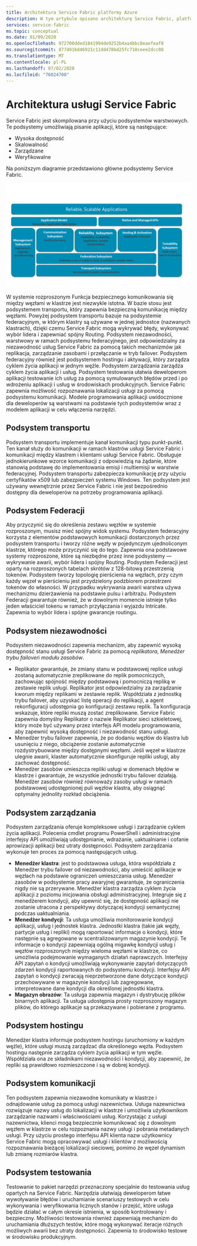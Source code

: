 ```yaml
---
title: Architektura Service Fabric platformy Azure
description: W tym artykule opisano architekturę Service Fabric, platformę systemów rozproszonych służącą do tworzenia skalowalnych, niezawodnych i łatwych w zarządzaniu aplikacji w chmurze.
services: service-fabric
ms.topic: conceptual
ms.date: 01/09/2020
ms.openlocfilehash: 972700dded1841994de9252b4aa4bbc8eaefeaf8
ms.sourcegitcommit: 877491bd46921c11dd478bd25fc718ceee2dcc08
ms.translationtype: MT
ms.contentlocale: pl-PL
ms.lasthandoff: 07/02/2020
ms.locfileid: "76024708"
---
```

# <a name="service-fabric-architecture"></a>Architektura usługi Service Fabric

Service Fabric jest skompilowana przy użyciu podsystemów warstwowych. Te podsystemy umożliwiają pisanie aplikacji, które są następujące:

* Wysoka dostępność
* Skalowalność
* Zarządzane
* Weryfikowalne

Na poniższym diagramie przedstawiono główne podsystemy Service Fabric.

![Diagram architektury Service Fabric](media/service-fabric-architecture/service-fabric-architecture.png)

W systemie rozproszonym Funkcja bezpiecznego komunikowania się między węzłami w klastrze jest niezwykle istotna. W bazie stosu jest podsystemem transportu, który zapewnia bezpieczną komunikację między węzłami. Powyżej podsystem transportu bazuje na podsystemie federacyjnym, w którym klastry są używane w jednej jednostce (nazwanych klastrach), dzięki czemu Service Fabric mogą wykrywać błędy, wykonywać wybór lidera i zapewniać spójny Routing. Podsystem niezawodności, warstwowy w ramach podsystemu federacyjnego, jest odpowiedzialny za niezawodność usług Service Fabric za pomocą takich mechanizmów jak replikacja, zarządzanie zasobami i przełączanie w tryb failover. Podsystem federacyjny również jest podsystemem hostingu i aktywacji, który zarządza cyklem życia aplikacji w jednym węźle. Podsystem zarządzania zarządza cyklem życia aplikacji i usług. Podsystem testowania ułatwia deweloperom aplikacji testowanie ich usług za pomocą symulowanych błędów przed i po wdrożeniu aplikacji i usług w środowiskach produkcyjnych. Service Fabric zapewnia możliwość rozpoznawania lokalizacji usługi za pomocą podsystemu komunikacji. Modele programowania aplikacji uwidocznione dla deweloperów są warstwami na podstawie tych podsystemów wraz z modelem aplikacji w celu włączenia narzędzi.

## <a name="transport-subsystem"></a>Podsystem transportu

Podsystem transportu implementuje kanał komunikacji typu punkt-punkt. Ten kanał służy do komunikacji w ramach klastrów usługi Service Fabric i komunikacji między klastrem i klientami usługi Service Fabric. Obsługuje jednokierunkowe wzorce komunikacji z odpowiedzią na żądanie, które stanowią podstawę do implementowania emisji i multiemisji w warstwie federacyjnej. Podsystem transportu zabezpiecza komunikację przy użyciu certyfikatów x509 lub zabezpieczeń systemu Windows. Ten podsystem jest używany wewnętrznie przez Service Fabric i nie jest bezpośrednio dostępny dla deweloperów na potrzeby programowania aplikacji.

## <a name="federation-subsystem"></a>Podsystem Federacji

Aby przyczynić się do określenia zestawu węzłów w systemie rozproszonym, musisz mieć spójny widok systemu. Podsystem federacyjny korzysta z elementów podstawowych komunikacji dostarczonych przez podsystem transportu i tworzy różne węzły w pojedynczym ujednoliconym klastrze, którego może przyczynić się do tego. Zapewnia ona podstawowe systemy rozproszone, które są niezbędne przez inne podsystemy — wykrywanie awarii, wybór lidera i spójny Routing. Podsystem Federacji jest oparty na rozproszonych tabelach skrótów z 128-bitową przestrzenią tokenów. Podsystem tworzy topologię pierścienia na węzłach, przy czym każdy węzeł w pierścieniu jest przydzielony podzbiorem przestrzeni tokenów do własności. W przypadku wykrywania awarii warstwa używa mechanizmu dzierżawienia na podstawie pulsu i arbitrażu. Podsystem Federacji gwarantuje również, że w dowolnym momencie istnieje tylko jeden właściciel tokenu w ramach przyłączania i wyjazdu Intricate. Zapewnia to wybór lidera i spójne gwarancje routingu.

## <a name="reliability-subsystem"></a>Podsystem niezawodności

Podsystem niezawodności zapewnia mechanizm, aby zapewnić wysoką dostępność stanu usługi Service Fabric za pomocą *replikatora*, *Menedżer trybu failover*i *modułu zasobów*.

* Replikator gwarantuje, że zmiany stanu w podstawowej replice usługi zostaną automatycznie zreplikowane do replik pomocniczych, zachowując spójność między podstawową i pomocniczą repliką w zestawie replik usługi. Replikator jest odpowiedzialny za zarządzanie kworum między replikami w zestawie replik. Współdziała z jednostką trybu failover, aby uzyskać listę operacji do replikacji, a agent rekonfiguracji udostępnia go konfiguracji zestawu replik. Ta konfiguracja wskazuje, które repliki muszą zostać zreplikowane. Service Fabric zapewnia domyślny Replikator o nazwie Replikator sieci szkieletowej, który może być używany przez interfejs API modelu programowania, aby zapewnić wysoką dostępność i niezawodność stanu usługi.
* Menedżer trybu failover zapewnia, że po dodaniu węzłów do klastra lub usunięciu z niego, obciążenie zostanie automatycznie rozdystrybuowane między dostępnymi węzłami. Jeśli węzeł w klastrze ulegnie awarii, klaster automatycznie skonfiguruje repliki usługi, aby zachować dostępność.
* Menedżer zasobów umieszcza repliki usługi w domenach błędów w klastrze i gwarantuje, że wszystkie jednostki trybu failover działają. Menedżer zasobów również równoważy zasoby usługi w ramach podstawowej udostępnionej puli węzłów klastra, aby osiągnąć optymalny jednolity rozkład obciążenia.

## <a name="management-subsystem"></a>Podsystem zarządzania

Podsystem zarządzania oferuje kompleksowe usługi i zarządzanie cyklem życia aplikacji. Polecenia cmdlet programu PowerShell i administracyjne interfejsy API umożliwiają udostępnianie, wdrażanie, uaktualnianie i cofanie aprowizacji aplikacji bez utraty dostępności. Podsystem zarządzania wykonuje ten proces za pomocą następujących usług.

* **Menedżer klastra**: jest to podstawowa usługa, która współdziała z Menedżer trybu failover od niezawodności, aby umieścić aplikacje w węzłach na podstawie ograniczeń umieszczania usług. Menedżer zasobów w podsystemie pracy awaryjnej gwarantuje, że ograniczenia nigdy nie są przerywane. Menedżer klastra zarządza cyklem życia aplikacji z poziomu inicjowania obsługi administracyjnej. Integruje się z menedżerem kondycji, aby upewnić się, że dostępność aplikacji nie zostanie utracona z perspektywy dotyczącej kondycji semantycznej podczas uaktualniania.
* **Menedżer kondycji**: Ta usługa umożliwia monitorowanie kondycji aplikacji, usług i jednostek klastra. Jednostki klastra (takie jak węzły, partycje usług i repliki) mogą raportować informacje o kondycji, które następnie są agregowane w scentralizowanym magazynie kondycji. Te informacje o kondycji zapewniają ogólną migawkę kondycji usług i węzłów rozproszonych między wieloma węzłami w klastrze, co umożliwia podejmowanie wymaganych działań naprawczych. Interfejsy API zapytań o kondycji umożliwiają wykonywanie zapytań dotyczących zdarzeń kondycji raportowanych do podsystemu kondycji. Interfejsy API zapytań o kondycji zwracają nieprzetworzone dane dotyczące kondycji przechowywane w magazynie kondycji lub zagregowane, interpretowane dane kondycji dla określonej jednostki klastra.
* **Magazyn obrazów**: Ta usługa zapewnia magazyn i dystrybucję plików binarnych aplikacji. Ta usługa udostępnia prosty rozproszony magazyn plików, do którego aplikacje są przekazywane i pobierane z programu.

## <a name="hosting-subsystem"></a>Podsystem hostingu

Menedżer klastra informuje podsystem hostingu (uruchomiony w każdym węźle), które usługi muszą zarządzać dla określonego węzła. Podsystem hostingu następnie zarządza cyklem życia aplikacji w tym węźle. Współdziała ona ze składnikami niezawodności i kondycji, aby zapewnić, że repliki są prawidłowo rozmieszczone i są w dobrej kondycji.

## <a name="communication-subsystem"></a>Podsystem komunikacji

Ten podsystem zapewnia niezawodne komunikaty w klastrze i odnajdowanie usług za pomocą usługi nazewnictwa. Usługa nazewnictwa rozwiązuje nazwy usług do lokalizacji w klastrze i umożliwia użytkownikom zarządzanie nazwami i właściwościami usług. Korzystając z usługi nazewnictwa, klienci mogą bezpiecznie komunikować się z dowolnym węzłem w klastrze w celu rozpoznania nazwy usługi i pobrania metadanych usługi. Przy użyciu prostego interfejsu API klienta nazw użytkownicy Service Fabric mogą opracowywać usługi i klientów z możliwością rozpoznawania bieżącej lokalizacji sieciowej, pomimo że węzeł dynamism lub zmianę rozmiarów klastra.

## <a name="testability-subsystem"></a>Podsystem testowania

Testowanie to pakiet narzędzi przeznaczony specjalnie do testowania usług opartych na Service Fabric. Narzędzia ułatwiają deweloperom łatwe wywoływanie błędów i uruchamianie scenariuszy testowych w celu wykonywania i weryfikowania licznych stanów i przejść, które usługa będzie działać w całym okresie istnienia, w sposób kontrolowany i bezpieczny. Możliwości testowania również zapewniają mechanizm do uruchamiania dłuższych testów, które mogą wykonywać iteracje różnych możliwych awarii bez utraty dostępności. Zapewnia to środowisko testowe w środowisku produkcyjnym.
